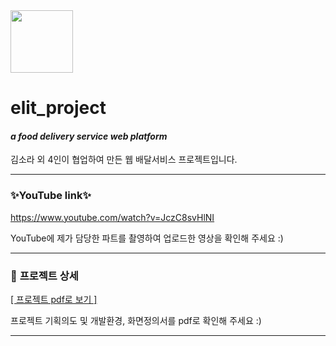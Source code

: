 
<img src ="https://user-images.githubusercontent.com/89364507/149678582-f750c319-2e64-495b-bcdb-c21c87fee8a1.png" width="100" >


# **elit_project**

#### *a food delivery service web platform*

김소라 외 4인이 협업하여 만든 웹 배달서비스 프로젝트입니다. 

---

### **✨YouTube link✨**
<a href="https://www.youtube.com/watch?v=JczC8svHlNI" target="_blank" rel="noopener"> https://www.youtube.com/watch?v=JczC8svHlNI</a>



YouTube에 제가 담당한 파트를 촬영하여 업로드한 영상을 확인해 주세요 :)

---

### 📌  **프로젝트 상세**
<a href="https://drive.google.com/file/d/1ASvnZ5V95S9NWzgoVTMi0tZW5MWBdWcG/view?usp=sharing" target="_blank" rel="noopener noreferrer">[ 프로젝트 pdf로 보기 ]</a>


프로젝트 기획의도 및 개발환경, 화면정의서를 pdf로 확인해 주세요 :) 

---


